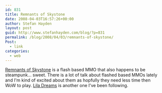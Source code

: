 ```yaml
---
id: 831
title: Remnants of Skystone
date: 2008-04-03T16:57:26+00:00
author: Stefan Hayden
layout: post
guid: http://www.stefanhayden.com/blog/?p=831
permalink: /blog/2008/04/03/remnants-of-skystone/
Post:
  - link
categories:
  - web
---
```

<a href="http://www.remnantsofskystone.com/blog/">Remnants of Skystone</a> is a flash based MMO that also happens to be steampunk... sweet. There is a lot of talk about flashed based MMOs lately and I'm kind of excited about them as hopfully they need less time then WoW to play. <a href="http://liladreams.creatrixgames.com/">Lila Dreams</a> is another one I've been following.